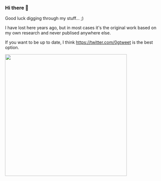 ### Hi there 👋

Good luck digging through my stuff... ;) 

I have lost here years ago, but in most cases it's the original work based on my own research and never publised anywhere else.

If you want to be up to date, I think https://twitter.com/0gtweet is the best option.

<img src = "https://github-readme-stats.vercel.app/api?username=gtworek&show_icons=true&theme=dark&hide_border=true" width = 400>
<br>
<!- img src = "https://github-readme-streak-stats.herokuapp.com?user=gtworek&theme=dark&hide_border=true" width = 400 !>


<!--
**gtworek/gtworek** is a ✨ _special_ ✨ repository because its `README.md` (this file) appears on your GitHub profile.

Here are some ideas to get you started:

- 🔭 I’m currently working on ...
- 🌱 I’m currently learning ...
- 👯 I’m looking to collaborate on ...
- 🤔 I’m looking for help with ...
- 💬 Ask me about ...
- 📫 How to reach me: ...
- 😄 Pronouns: ...
- ⚡ Fun fact: ...
-->
